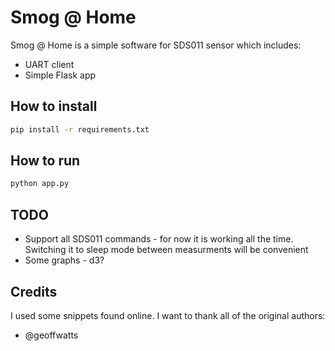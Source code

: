 # Smog @ Home

Smog @ Home is a simple software for SDS011 sensor which includes:
* UART client
* Simple Flask app

## How to install

```bash
pip install -r requirements.txt
```

## How to run

```bash
python app.py
```

## TODO
* Support all SDS011 commands - for now it is working all the time. Switching it
to sleep mode between measurments will be convenient
* Some graphs - d3?

## Credits
I used some snippets found online. I want to thank all of the original authors:
* @geoffwatts
